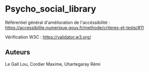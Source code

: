# Psycho_social_library

Référentiel général d'amélioration de l'accéssibilité : 
https://accessibilite.numerique.gouv.fr/methode/criteres-et-tests/#11

Vérification W3C : 
https://validator.w3.org/ 

## Auteurs
Le Gall Lou, Cordier Maxime, Uhartegaray Rémi